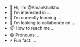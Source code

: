 - 👋 Hi, I’m @AmanKhalkho
- 👀 I’m interested in ...
- 🌱 I’m currently learning ...
- 💞️ I’m looking to collaborate on ...
- 📫 How to reach me ...
- 😄 Pronouns: ...
- ⚡ Fun fact: ...

<!---
AmanKhalkho/AmanKhalkho is a ✨ special ✨ repository because its `README.md` (this file) appears on your GitHub profile.
You can click the Preview link to take a look at your changes.
--->
